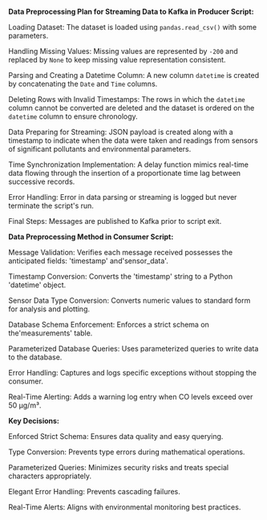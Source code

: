 **Data Preprocessing Plan for Streaming Data to Kafka in Producer Script:**

Loading Dataset: The dataset is loaded using `pandas.read_csv()` with some parameters.

Handling Missing Values: Missing values are represented by `-200` and replaced by `None` to keep missing value representation consistent.

Parsing and Creating a Datetime Column: A new column `datetime` is created by concatenating the `Date` and `Time` columns.

Deleting Rows with Invalid Timestamps: The rows in which the `datetime` column cannot be converted are deleted and the dataset is ordered on the `datetime` column to ensure chronology.  

Data Preparing for Streaming: JSON payload is created along with a timestamp to indicate when the data were taken and readings from sensors of significant pollutants and environmental parameters.

Time Synchronization Implementation: A delay function mimics real-time data flowing through the insertion of a proportionate time lag between successive records.

Error Handling: Error in data parsing or streaming is logged but never terminate the script's run.

Final Steps: Messages are published to Kafka prior to script exit.


**Data Preprocessing Method in Consumer Script:**

Message Validation: Verifies each message received possesses the anticipated fields: 'timestamp' and'sensor_data'.

Timestamp Conversion: Converts the 'timestamp' string to a Python 'datetime' object.

Sensor Data Type Conversion: Converts numeric values to standard form for analysis and plotting.

Database Schema Enforcement: Enforces a strict schema on the'measurements' table.

Parameterized Database Queries: Uses parameterized queries to write data to the database.

Error Handling: Captures and logs specific exceptions without stopping the consumer.

Real-Time Alerting: Adds a warning log entry when CO levels exceed over 50 µg/m³.


**Key Decisions:**

Enforced Strict Schema: Ensures data quality and easy querying.

Type Conversion: Prevents type errors during mathematical operations.

Parameterized Queries: Minimizes security risks and treats special characters appropriately.

Elegant Error Handling: Prevents cascading failures.

Real-Time Alerts: Aligns with environmental monitoring best practices.
